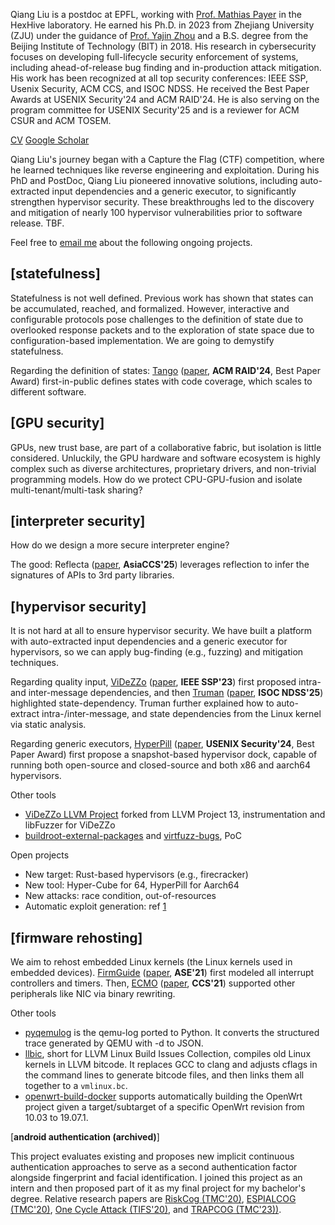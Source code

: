 Qiang Liu is a postdoc at EPFL, working with [Prof.  Mathias
Payer](https://nebelwelt.net/) in the HexHive laboratory. He earned his Ph.D. in
2023 from Zhejiang University (ZJU) under the guidance of [Prof. Yajin
Zhou](https://yajin.org/) and a B.S. degree from the Beijing Institute of
Technology (BIT) in 2018. His research in cybersecurity focuses on developing
full-lifecycle security enforcement of systems, including ahead-of-release bug
finding and in-production attack mitigation. His work has been recognized at all
top security conferences: IEEE SSP, Usenix Security, ACM CCS, and ISOC NDSS. He
received the Best Paper Awards at USENIX Security'24 and ACM RAID'24. He is also
serving on the program committee for USENIX Security'25 and is a reviewer for
ACM CSUR and ACM TOSEM. 

[CV](./Qiang_s_CV.pdf)
[Google Scholar](https://scholar.google.com/citations?user=fa1uB2sAAAAJ&hl=en)

Qiang Liu's journey began with a Capture the Flag (CTF) competition, where he
learned techniques like reverse engineering and exploitation. During his PhD and
PostDoc, Qiang Liu pioneered innovative solutions, including auto-extracted
input dependencies and a generic executor, to significantly strengthen
hypervisor security. These breakthroughs led to the discovery and mitigation of
nearly 100 hypervisor vulnerabilities prior to software release. TBF.

Feel free to [email me](mailto:cyruscyliu@gmail.com) about the following ongoing
projects.

## [statefulness]

Statefulness is not well defined. Previous work has shown that states can be
accumulated, reached, and formalized. However,  interactive and configurable
protocols pose challenges to the definition of state due to overlooked response
packets and to the exploration of state space due to configuration-based
implementation. We are going to demystify statefulness.

Regarding the definition of states: [Tango](https://github.com/HexHive/tango)
([paper](./papers/tango-raid24.pdf), **ACM RAID'24**, Best Paper Award)
first-in-public defines states with code coverage, which scales to different
software.

## [GPU security]

GPUs, new trust base, are part of a collaborative fabric, but isolation is
little considered. Unluckily, the GPU hardware and software ecosystem is highly
complex such as diverse architectures, proprietary drivers, and non-trivial
programming models. How do we protect CPU-GPU-fusion and isolate
multi-tenant/multi-task sharing?

## [interpreter security]

How do we design a more secure interpreter engine?

The good: Reflecta ([paper](./papers/reflecta-asiaccs25.pdf), **AsiaCCS'25**)
leverages reflection to infer the signatures of APIs to 3rd party libraries.

## [hypervisor security]

It is not hard at all to ensure hypervisor security. We have built a platform
with auto-extracted input dependencies and a generic executor for hypervisors,
so we can apply bug-finding (e.g., fuzzing) and mitigation techniques.

Regarding quality input, [ViDeZZo](https://github.com/HexHive/videzzo)
([paper](./papers/videzzo-sp23.pdf), **IEEE SSP'23**) first proposed intra- and
inter-message dependencies, and then [Truman](https://github.com/vul337/Truman)
([paper](./papers/truman-ndss25.pdf),
**ISOC NDSS'25**) highlighted state-dependency. Truman further explained how to
auto-extract intra-/inter-message, and state dependencies from the Linux kernel
via static analysis.

Regarding generic executors,
[HyperPill](https://github.com/HexHive/HyperPill/tree/artifact-evaluation)
([paper](./papers/hyperpill-sec24.pdf), **USENIX Security'24**, Best Paper
Award) first propose a snapshot-based hypervisor dock, capable of running both
open-source and closed-source and both x86 and aarch64 hypervisors.

Other tools

+ [ViDeZZo LLVM Project](https://github.com/cyruscyliu/videzzo-llvm-project)
forked from LLVM Project 13, instrumentation and libFuzzer for ViDeZZo
+ [buildroot-external-packages](https://github.com/cyruscyliu/buildroot-external-packages)
and [virtfuzz-bugs](https://github.com/HexHive/virtfuzz-bugs), PoC

Open projects

- New target: Rust-based hypervisors (e.g., firecracker)
- New tool: Hyper-Cube for 64, HyperPill for Aarch64
- New attacks: race condition, out-of-resources
- Automatic exploit generation: ref
[1](https://www.usenix.org/system/files/woot19-paper_zhao.pdf)


## [firmware rehosting]

We aim to rehost embedded Linux kernels (the Linux kernels used in embedded
devices). [FirmGuide](https://github.com/cyruscyliu/firmguide)
([paper](./papers/firmguide-ase21.pdf), **ASE'21**) first modeled all interrupt
controllers and timers. Then, [ECMO](https://github.com/valour01/ecmo)
([paper](./papers/ecmo-ccs21.pdf), **CCS'21**) supported other peripherals like
NIC via binary rewriting.

Other tools

+ [pyqemulog](https://github.com/cyruscyliu/pyqemulog) is the qemu-log ported to
Python. It converts the structured trace generated by QEMU with -d to JSON.
+ [llbic](https://github.com/cyruscyliu/llbic), short for LLVM Linux
Build Issues Collection, compiles old Linux kernels in LLVM bitcode. It
replaces GCC to clang and adjusts cflags in the command lines to
generate bitcode files, and then links them all together to a `vmlinux.bc`.
+ [openwrt-build-docker](https://github.com/cyruscyliu/openwrt-build-docker)
supports automatically building the OpenWrt project given a target/subtarget of
a specific OpenWrt revision from 10.03 to 19.07.1.

[**android authentication (archived)**]

This project evaluates existing and proposes new implicit continuous
authentication approaches to serve as a second authentication factor alongside
fingerprint and facial identification. I joined this project as an intern and
then proposed part of it as my final project for my bachelor's degree. Relative
research papers are [RiskCog (TMC'20)](./papers/riskcog-tmc20.pdf), [ESPIALCOG
(TMC'20)](./papers/espialcog-tmc20.pdf), [One Cycle Attack
(TIFS'20)](./papers/one-cycle-attack-tifs20.pdf), and [TRAPCOG
(TMC'23))](./papers/trapcog-tmc23.pdf).

